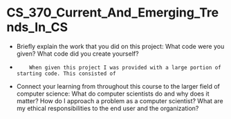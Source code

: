 # CS_370_Current_And_Emerging_Trends_In_CS

- Briefly explain the work that you did on this project: What code were you given? What code did you create yourself?
-         When given this project I was provided with a large portion of starting code. This consisted of 


- Connect your learning from throughout this course to the larger field of computer science:
        What do computer scientists do and why does it matter?
        How do I approach a problem as a computer scientist?
        What are my ethical responsibilities to the end user and the organization?
